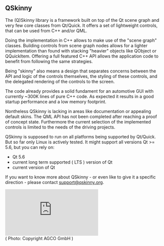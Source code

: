 QSkinny
-------

The (Q)Skinny library is a framework built on top of the Qt scene graph
and very few core classes from Qt/Quick. It offers a set of lightweight controls,
that can be used from C++ and/or QML.

Doing the implementation in C++ allows to make use of the "scene graph"
classes. Building controls from scene graph nodes allows for a lighter implementation
than found with stacking "heavier" objects like QObject or QQuickItem.
Offering a full featured C++ API allows the application code to benefit
from following the same strategies.

Being "skinny" also means a design that separates concerns between
the API and logic of the controls themselves, the styling of these controls,
and the delegated rendering of the controls to the screen.

The code already provides a solid fundament for an automotive GUI with
currently ~300K lines of pure C++ code. As expected it results
in a good startup performance and a low memory footprint.

Nontheless QSkinny is lacking in areas like documentation or appealing
default skins. The QML API has not been completed after reaching a
proof of concept state. Furthermore the current selection of the implemented
controls is limited to the needs of the driving projects.

QSkinny is supposed to run on all platforms being supported by Qt/Quick.
But so far only Linux is actively tested. 
It might support all versions Qt >= 5.6, but you can rely on:

- Qt 5.6
- current long term supported ( LTS ) version of Qt
- current version of Qt

If you want to know more about QSkinny - or even like to give it a specific
direction - please contact support@qskinny.org.

[![FendtOne](https://www.fendt.com/int/fendt-700-vario-12894.html)](https://www.fendt.com/int/fendt-700-vario-12894.html)<br />
( Photo: Copyright AGCO GmbH )
